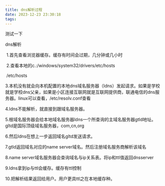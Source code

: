 ```yaml
---
title: dns解析过程
date: 2023-12-23 23:30:18
tags:
---
```


<!--more-->

测试一下

<!--more-->

dns解析

​	1.首先查看浏览器缓存。缓存有时间会过期，几分钟或几小时

​	2.查看本地的c.:/windows/system32/drivers/etc/hosts

​						/etc/hosts

​	3.本机没有就会向本机配置的本地dns域名服务器（ldns）发起请求。如果是学校就是学校dns父亲，如果是小区连接互联网就是互联网提供商，联通电信的dns服务器。linux可以查看，/etc/resolv.conf查看

4.ldns不能解析，就直接到跟域名服务器。

5.根域名服务器会给本地域名服务器ldns一个所查询的主域名服务器gtld地址。gltd是国际顶级域名服务器，com,cn,org

6.然后ldns在想上一步返回域名gltd发送请求。

7.gtld返回域名对应的name server域名。然后注册域名服务商解析该域名

8.name server域名服务器会查询域名与ip关系表。将ip和ttl值返回dnsserver

9.ldns拿到ip与ttl会缓存。缓存有ttl控制

10.把解析结果返回给用户。用户更具ttl之在本地缓存种。
